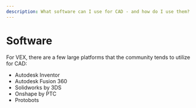 ```yaml
---
description: What software can I use for CAD - and how do I use them?
---
```


# Software

For VEX, there are a few large platforms that the community tends to utilize for CAD:

* Autodesk Inventor
* Autodesk Fusion 360
* Solidworks by 3DS
* Onshape by PTC
* Protobots

